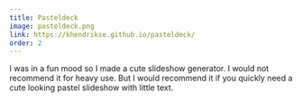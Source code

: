 ```yaml
---
title: Pasteldeck
image: pasteldeck.png
link: https://khendrikse.github.io/pasteldeck/
order: 2
---
```


I was in a fun mood so I made a cute slideshow generator. I would not recommend it for heavy use. But I would recommend it if you quickly need a cute looking pastel slideshow with little text.
